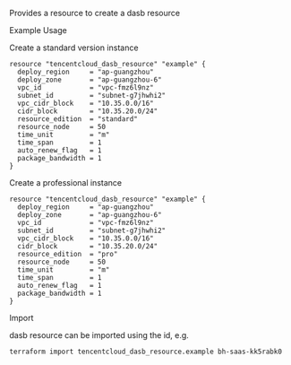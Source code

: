 Provides a resource to create a dasb resource



Example Usage

Create a standard version instance

```hcl
resource "tencentcloud_dasb_resource" "example" {
  deploy_region     = "ap-guangzhou"
  deploy_zone       = "ap-guangzhou-6"
  vpc_id            = "vpc-fmz6l9nz"
  subnet_id         = "subnet-g7jhwhi2"
  vpc_cidr_block    = "10.35.0.0/16"
  cidr_block        = "10.35.20.0/24"
  resource_edition  = "standard"
  resource_node     = 50
  time_unit         = "m"
  time_span         = 1
  auto_renew_flag   = 1
  package_bandwidth = 1
}
```

Create a professional instance
```hcl
resource "tencentcloud_dasb_resource" "example" {
  deploy_region     = "ap-guangzhou"
  deploy_zone       = "ap-guangzhou-6"
  vpc_id            = "vpc-fmz6l9nz"
  subnet_id         = "subnet-g7jhwhi2"
  vpc_cidr_block    = "10.35.0.0/16"
  cidr_block        = "10.35.20.0/24"
  resource_edition  = "pro"
  resource_node     = 50
  time_unit         = "m"
  time_span         = 1
  auto_renew_flag   = 1
  package_bandwidth = 1
}
```

Import

dasb resource can be imported using the id, e.g.

```
terraform import tencentcloud_dasb_resource.example bh-saas-kk5rabk0
```